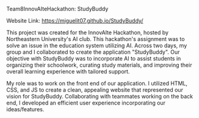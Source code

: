 Team8InnovAIteHackathon: StudyBuddy

Website Link: https://miguelit07.github.io/StudyBuddy/

This project was created for the InnovAIte Hackathon, hosted by Northeastern University's AI club. This hackathon's assignment was to solve an issue in the education system utilizing AI. Across two days, my group and I collaborated to create the application "StudyBuddy". Our objective with StudyBuddy was to incorporate AI to assist students in organizing their schoolwork, curating study materials, and improving their overall learning experience with tailored support. 

My role was to work on the front end of our application. I utilized HTML, CSS, and JS to create a clean, appealing website that represented our vision for StudyBuddy. Collaborating with teammates working on the back end, I developed an efficient user experience incorporating our ideas/features. 
